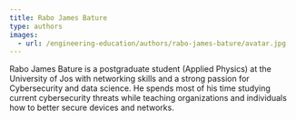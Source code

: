 ```yaml
---
title: Rabo James Bature
type: authors
images:
  - url: /engineering-education/authors/rabo-james-bature/avatar.jpg 
---
```

Rabo James Bature is a postgraduate student (Applied Physics) at the University of Jos with networking skills and a strong passion for Cybersecurity and data science. He spends most of his time studying current cybersecurity threats while teaching organizations and individuals how to better secure devices and networks.
